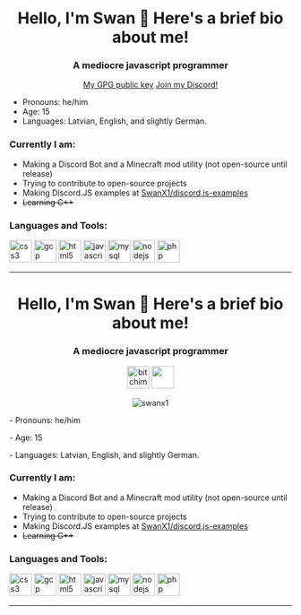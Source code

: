<h1 align="center">Hello, I'm Swan 👋 Here's a brief bio about me!</h1>
<h3 align="center">A mediocre javascript programmer</h3>
<p align="center">
	<a href="PUBLIC_KEY.key" target="blank">My GPG public key</a>
	<a href="https://discord.gg/BuSh7HC" target="blank">Join my Discord!</a>
</p>

 - Pronouns: he/him
 - Age: 15
 - Languages: Latvian, English, and slightly German.

### Currently I am:
 - Making a Discord Bot and a Minecraft mod utility (not open-source until release)
 - Trying to contribute to open-source projects
 - Making Discord.JS examples at [SwanX1/discord.js-examples](https://github.com/SwanX1/discord.js-examples)
 - ~~Learning C++~~


### Languages and Tools:

<p align="left">
	<img src="https://devicons.github.io/devicon/devicon.git/icons/css3/css3-original-wordmark.svg" alt="css3" width="40" height="40"/> 
	<img src="https://www.vectorlogo.zone/logos/google_cloud/google_cloud-icon.svg" alt="gcp" width="40" height="40"/> 
	<img src="https://devicons.github.io/devicon/devicon.git/icons/html5/html5-original-wordmark.svg" alt="html5" width="40" height="40"/> 
	<img src="https://devicons.github.io/devicon/devicon.git/icons/javascript/javascript-original.svg" alt="javascript" width="40" height="40"/> 
	<img src="https://devicons.github.io/devicon/devicon.git/icons/mysql/mysql-original-wordmark.svg" alt="mysql" width="40" height="40"/> 
	<img src="https://devicons.github.io/devicon/devicon.git/icons/nodejs/nodejs-original-wordmark.svg" alt="nodejs" width="40" height="40"/> 
	<img src="https://devicons.github.io/devicon/devicon.git/icons/php/php-original.svg" alt="php" width="40" height="40"/></p><p align="center">
</p>

---

<h1 align="center">Hello, I'm Swan 👋 Here's a brief bio about me!</h1>
<h3 align="center">A mediocre javascript programmer</h3>
<p align="center">
	<a href="https://twitter.com/bitchimswan" target="blank"><img src="https://cdn.jsdelivr.net/npm/simple-icons@3.0.1/icons/twitter.svg" alt="bitchimswan" height="40px" width="40px" /></a>
	<a href="https://discord.gg/BuSh7HC" target="blank"><img src="https://cdn.jsdelivr.net/npm/simple-icons@v3/icons/discord.svg" height="40px" width="40px" /></a>
</p>
<p align="center"> 
	<img src="https://komarev.com/ghpvc/?username=swanx1&style=flat-square&color=cc33ff" alt="swanx1" /> 
</p>
<p> - Pronouns: he/him</p>
<p> - Age: 15</p>
<p> - Languages: Latvian, English, and slightly German.</p>

### Currently I am:
 - Making a Discord Bot and a Minecraft mod utility (not open-source until release)
 - Trying to contribute to open-source projects
 - Making Discord.JS examples at [SwanX1/discord.js-examples](https://github.com/SwanX1/discord.js-examples)
 - ~~Learning C++~~


### Languages and Tools:

<p align="left">
	<img src="https://devicons.github.io/devicon/devicon.git/icons/css3/css3-original-wordmark.svg" alt="css3" width="40" height="40"/> 
	<img src="https://www.vectorlogo.zone/logos/google_cloud/google_cloud-icon.svg" alt="gcp" width="40" height="40"/> 
	<img src="https://devicons.github.io/devicon/devicon.git/icons/html5/html5-original-wordmark.svg" alt="html5" width="40" height="40"/> 
	<img src="https://devicons.github.io/devicon/devicon.git/icons/javascript/javascript-original.svg" alt="javascript" width="40" height="40"/> 
	<img src="https://devicons.github.io/devicon/devicon.git/icons/mysql/mysql-original-wordmark.svg" alt="mysql" width="40" height="40"/> 
	<img src="https://devicons.github.io/devicon/devicon.git/icons/nodejs/nodejs-original-wordmark.svg" alt="nodejs" width="40" height="40"/> 
	<img src="https://devicons.github.io/devicon/devicon.git/icons/php/php-original.svg" alt="php" width="40" height="40"/></p><p align="center">
</p>

---
